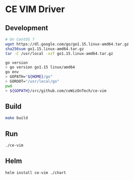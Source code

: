 # CE VIM Driver

## Development

```bash
# On CentOS 7
wget https://dl.google.com/go/go1.15.linux-amd64.tar.gz
sha256sum go1.15.linux-amd64.tar.gz
tar -C /usr/local -xzf go1.15.linux-amd64.tar.gz

go version
> go version go1.15 linux/amd64
go env
> GOPATH="${HOME}/go"
> GOROOT="/usr/local/go"
pwd
> ${GOPATH}/src/github.com/ceWizOnTech/ce-vim

```

## Build

```bash
make build
```

## Run

```bash
./ce-vim
```

## Helm

```bash
helm install ce-vim ./chart
```
